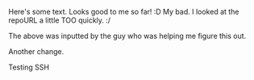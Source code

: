 Here's some text.
Looks good to me so far!  :D
My bad.  I looked at the repoURL a little TOO quickly.  :/

The above was inputted by the guy who was helping me figure this out.

Another change.

Testing SSH
